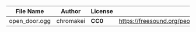 | File Name        | Author   | License   | Link                            |
|------------------|----------|-----------|---------------------------------|
| open_door.ogg | chromakei | **CC0** | https://freesound.org/people/chromakei/sounds/400390/ |